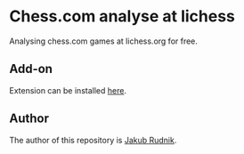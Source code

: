 # Chess.com analyse at lichess

Analysing chess.com games at lichess.org for free.

## Add-on

Extension can be installed [here](https://addons.mozilla.org/en-US/firefox/addon/chess-com-analyse-at-lichess/).

## Author

The author of this repository is [Jakub Rudnik](https://github.com/Zeraye).
